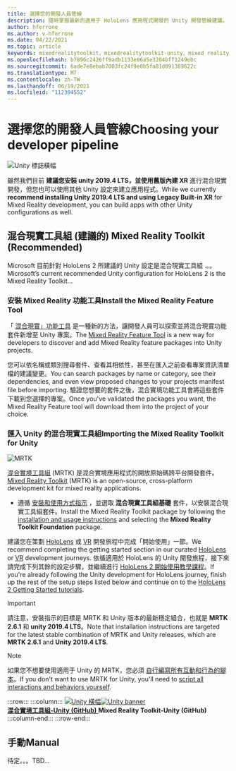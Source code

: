 ```yaml
---
title: 選擇您的開發人員管線
description: 隨時掌握最新的適用于 HoloLens 應用程式開發的 Unity 開發管線建議。
author: hferrone
ms.author: v-hferrone
ms.date: 04/22/2021
ms.topic: article
keywords: mixedrealitytoolkit、mixedrealitytoolkit-unity、mixed reality 耳機、windows mixed reality 耳機、虛擬實境耳機、unity
ms.openlocfilehash: b7896c2426ff9adb1133e86a5e3204bff1249ebc
ms.sourcegitcommit: 6ade7e8ebab7003fc24f9e0b5fa81d091369622c
ms.translationtype: MT
ms.contentlocale: zh-TW
ms.lasthandoff: 06/19/2021
ms.locfileid: "112394552"
---
```

# <a name="choosing-your-developer-pipeline"></a><span data-ttu-id="625c3-104">選擇您的開發人員管線</span><span class="sxs-lookup"><span data-stu-id="625c3-104">Choosing your developer pipeline</span></span>

![Unity 標誌橫幅](../images/unity_logo_banner.png)<br>

<span data-ttu-id="625c3-106">雖然我們目前 **建議您安裝 unity 2019.4 LTS，並使用舊版內建 XR** 進行混合現實開發，但您也可以使用其他 Unity 設定來建立應用程式。</span><span class="sxs-lookup"><span data-stu-id="625c3-106">While we currently **recommend installing Unity 2019.4 LTS and using Legacy Built-in XR** for Mixed Reality development, you can build apps with other Unity configurations as well.</span></span>

## <a name="mixed-reality-toolkit-recommended"></a><span data-ttu-id="625c3-107">混合現實工具組 (建議的) </span><span class="sxs-lookup"><span data-stu-id="625c3-107">Mixed Reality Toolkit (Recommended)</span></span>

<span data-ttu-id="625c3-108">Microsoft 目前針對 HoloLens 2 所建議的 Unity 設定是混合現實工具組 .。。</span><span class="sxs-lookup"><span data-stu-id="625c3-108">Microsoft’s current recommended Unity configuration for HoloLens 2 is the Mixed Reality Toolkit...</span></span>

### <a name="install-the-mixed-reality-feature-tool"></a><span data-ttu-id="625c3-109">安裝 Mixed Reality 功能工具</span><span class="sxs-lookup"><span data-stu-id="625c3-109">Install the Mixed Reality Feature Tool</span></span>

<span data-ttu-id="625c3-110">「 [混合現實」功能工具](welcome-to-mr-feature-tool.md) 是一種新的方法，讓開發人員可以探索並將混合現實功能套件新增至 Unity 專案。</span><span class="sxs-lookup"><span data-stu-id="625c3-110">The [Mixed Reality Feature Tool](welcome-to-mr-feature-tool.md) is a new way for developers to discover and add Mixed Reality feature packages into Unity projects.</span></span> 

<span data-ttu-id="625c3-111">您可以依名稱或類別搜尋套件、查看其相依性，甚至在匯入之前查看專案資訊清單檔的建議變更。</span><span class="sxs-lookup"><span data-stu-id="625c3-111">You can search packages by name or category, see their dependencies, and even view proposed changes to your projects manifest file before importing.</span></span> <span data-ttu-id="625c3-112">驗證您想要的套件之後，混合實境功能工具會將這些套件下載到您選擇的專案。</span><span class="sxs-lookup"><span data-stu-id="625c3-112">Once you've validated the packages you want, the Mixed Reality Feature tool will download them into the project of your choice.</span></span>

### <a name="importing-the-mixed-reality-toolkit-for-unity"></a><span data-ttu-id="625c3-113">匯入 Unity 的混合現實工具組</span><span class="sxs-lookup"><span data-stu-id="625c3-113">Importing the Mixed Reality Toolkit for Unity</span></span>

![MRTK](../../design/images/MRTK_UX_Hero.png)

<span data-ttu-id="625c3-115">[混合實境工具組](mrtk-getting-started.md) (MRTK) 是混合實境應用程式的開放原始碼跨平台開發套件。</span><span class="sxs-lookup"><span data-stu-id="625c3-115">[Mixed Reality Toolkit](mrtk-getting-started.md) (MRTK) is an open-source, cross-platform development kit for mixed reality applications.</span></span> 

* <span data-ttu-id="625c3-116">遵循 [安裝和使用方式指示](welcome-to-mr-feature-tool.md#system-requirements) ，並選取 **混合現實工具組基礎** 套件，以安裝混合現實工具組套件。</span><span class="sxs-lookup"><span data-stu-id="625c3-116">Install the Mixed Reality Toolkit package by following the [installation and usage instructions](welcome-to-mr-feature-tool.md#system-requirements) and selecting the **Mixed Reality Toolkit Foundation** package.</span></span>

<span data-ttu-id="625c3-117">建議您在策劃 [HoloLens](unity-development-overview.md#1-getting-started) 或 [VR](unity-development-wmr-overview.md#1-getting-started) 開發旅程中完成「開始使用」一節。</span><span class="sxs-lookup"><span data-stu-id="625c3-117">We recommend completing the getting started section in our curated [HoloLens](unity-development-overview.md#1-getting-started) or [VR](unity-development-wmr-overview.md#1-getting-started) development journeys.</span></span> <span data-ttu-id="625c3-118">依循適用於 HoloLens 的 Unity 開發旅程，接下來請完成下列其餘的設定步驟，並繼續進行 [HoloLens 2 開始使用教學課程](tutorials/mr-learning-base-01.md)。</span><span class="sxs-lookup"><span data-stu-id="625c3-118">If you're already following the Unity development for HoloLens journey, finish up the rest of the setup steps listed below and continue on to the [HoloLens 2 Getting Started tutorials](tutorials/mr-learning-base-01.md).</span></span>

> [!IMPORTANT]
> <span data-ttu-id="625c3-119">請注意，安裝指示的目標是 MRTK 和 Unity 版本的最新穩定組合，也就是 **MRTK 2.6.1** 和 **unity 2019.4 LTS**。</span><span class="sxs-lookup"><span data-stu-id="625c3-119">Note that installation instructions are targeted for the latest stable combination of MRTK and Unity releases, which are **MRTK 2.6.1** and **Unity 2019.4 LTS**.</span></span>

> [!NOTE]
> <span data-ttu-id="625c3-120">如果您不想要使用適用于 Unity 的 MRTK，您必須 [自行編寫所有互動和行為的腳本](configure-unity-project.md)。</span><span class="sxs-lookup"><span data-stu-id="625c3-120">If you don't want to use MRTK for Unity, you'll need to [script all interactions and behaviors yourself](configure-unity-project.md).</span></span>

:::row:::
    :::column:::
        <span data-ttu-id="625c3-121"><a href="https://github.com/Microsoft/MixedRealityToolkit-Unity" target="_blank">![Unity 橫幅](../images/MRTK-Unity-Banner.png)</span><span class="sxs-lookup"><span data-stu-id="625c3-121"><a href="https://github.com/Microsoft/MixedRealityToolkit-Unity" target="_blank">![Unity banner](../images/MRTK-Unity-Banner.png)</span></span><br><span data-ttu-id="625c3-122">**混合實境工具組-Unity (GitHub)** </a></span><span class="sxs-lookup"><span data-stu-id="625c3-122">**Mixed Reality Toolkit-Unity (GitHub)**</a></span></span><br>
    :::column-end:::
:::row-end:::

## <a name="manual"></a><span data-ttu-id="625c3-123">手動</span><span class="sxs-lookup"><span data-stu-id="625c3-123">Manual</span></span> 

<span data-ttu-id="625c3-124">待定。。。</span><span class="sxs-lookup"><span data-stu-id="625c3-124">TBD...</span></span>